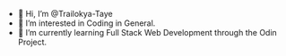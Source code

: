 - 👋 Hi, I’m @Trailokya-Taye
- 👀 I’m interested in Coding in General.
- 🌱 I’m currently learning Full Stack Web Development through the Odin Project.


<!---
Trailokya-Taye/Trailokya-Taye is a ✨ special ✨ repository because its `README.md` (this file) appears on your GitHub profile.
You can click the Preview link to take a look at your changes.
--->
